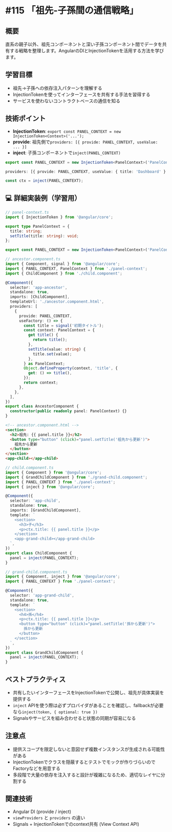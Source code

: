 # #115 「祖先-子孫間の通信戦略」

## 概要
直系の親子以外、祖先コンポーネントと深い子孫コンポーネント間でデータを共有する戦略を整理します。AngularのDIとInjectionTokenを活用する方法を学びます。

## 学習目標
- 祖先→子孫への依存注入パターンを理解する
- InjectionTokenを使ってインターフェースを共有する手法を習得する
- サービスを使わないコントラクトベースの通信を知る

## 技術ポイント
- **InjectionToken**: `export const PANEL_CONTEXT = new InjectionToken<Context>('...');`
- **provide**: 祖先側で`providers: [{ provide: PANEL_CONTEXT, useValue: ... }]`
- **inject**: 子孫コンポーネントで`inject(PANEL_CONTEXT)`

```typescript
export const PANEL_CONTEXT = new InjectionToken<PanelContext>('PanelContext');
```

```typescript
providers: [{ provide: PANEL_CONTEXT, useValue: { title: 'Dashboard' } }]
```

```typescript
const ctx = inject(PANEL_CONTEXT);
```

## 💻 詳細実装例（学習用）
```typescript
// panel-context.ts
import { InjectionToken } from '@angular/core';

export type PanelContext = {
  title: string;
  setTitle(title: string): void;
};

export const PANEL_CONTEXT = new InjectionToken<PanelContext>('PanelContext');
```

```typescript
// ancestor.component.ts
import { Component, signal } from '@angular/core';
import { PANEL_CONTEXT, PanelContext } from './panel-context';
import { ChildComponent } from './child.component';

@Component({
  selector: 'app-ancestor',
  standalone: true,
  imports: [ChildComponent],
  templateUrl: './ancestor.component.html',
  providers: [
    {
      provide: PANEL_CONTEXT,
      useFactory: () => {
        const title = signal('初期タイトル');
        const context: PanelContext = {
          get title() {
            return title();
          },
          setTitle(value: string) {
            title.set(value);
          },
        } as PanelContext;
        Object.defineProperty(context, 'title', {
          get: () => title(),
        });
        return context;
      },
    },
  ],
})
export class AncestorComponent {
  constructor(public readonly panel: PanelContext) {}
}
```

```html
<!-- ancestor.component.html -->
<section>
  <h2>祖先: {{ panel.title }}</h2>
  <button type="button" (click)="panel.setTitle('祖先から更新')">
    祖先から更新
  </button>
</section>
<app-child></app-child>
```

```typescript
// child.component.ts
import { Component } from '@angular/core';
import { GrandChildComponent } from './grand-child.component';
import { PANEL_CONTEXT } from './panel-context';
import { inject } from '@angular/core';

@Component({
  selector: 'app-child',
  standalone: true,
  imports: [GrandChildComponent],
  template: `
    <section>
      <h3>子</h3>
      <p>ctx.title: {{ panel.title }}</p>
    </section>
    <app-grand-child></app-grand-child>
  `,
})
export class ChildComponent {
  panel = inject(PANEL_CONTEXT);
}
```

```typescript
// grand-child.component.ts
import { Component, inject } from '@angular/core';
import { PANEL_CONTEXT } from './panel-context';

@Component({
  selector: 'app-grand-child',
  standalone: true,
  template: `
    <section>
      <h4>孫</h4>
      <p>ctx.title: {{ panel.title }}</p>
      <button type="button" (click)="panel.setTitle('孫から更新')">
        孫から更新
      </button>
    </section>
  `,
})
export class GrandChildComponent {
  panel = inject(PANEL_CONTEXT);
}
```

## ベストプラクティス
- 共有したいインターフェースをInjectionTokenで公開し、祖先が具体実装を提供する
- `inject` APIを使う際は必ずプロバイダがあることを確認し、fallbackが必要なら`inject(token, { optional: true })`
- Signalsやサービスを組み合わせると状態の同期が容易になる

## 注意点
- 提供スコープを限定しないと意図せず複数インスタンスが生成される可能性がある
- InjectionTokenでクラスを隠蔽するとテストでモックが作りづらいのでFactoryなどを用意する
- 多段階で大量の依存を注入すると設計が複雑になるため、適切なレイヤに分割する

## 関連技術
- Angular DI (provide / inject)
- `viewProviders` と `providers` の違い
- Signals + InjectionTokenでのcontext共有 (View Context API)
